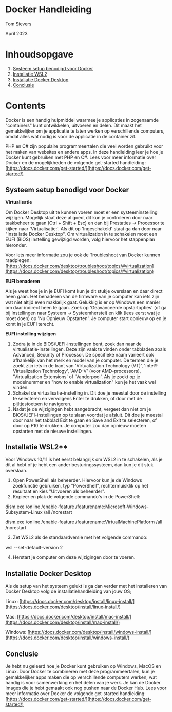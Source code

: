 # Docker Handleiding

Tom Sievers

April 2023


# Inhoudsopgave

1. [Systeem setup benodigd voor Docker](#systeem-setup-benodigd-voor-docker)
1. [Installatie WSL2](#installatie-wsl2)
1. [Installatie Docker Desktop](#installatie-docker-desktop)
1. [Conclusie](#conclusie)

# Contents
Docker is een handig hulpmiddel waarmee je applicaties in zogenaamde "containers" kunt ontwikkelen, uitvoeren en delen. Dit maakt het gemakkelijker om je applicatie te laten werken op verschillende computers, omdat alles wat nodig is voor de applicatie in de container zit.

PHP en C\# zijn populaire programmeertalen die veel worden gebruikt voor het maken van websites en andere apps. In deze handleiding leer je hoe je Docker kunt gebruiken met PHP en C\#. Lees voor meer informatie over Docker en de mogelijkheden de volgende get-started handleiding: [https://docs.docker.com/get-started/](https://docs.docker.com/get-started/)

## Systeem setup benodigd voor Docker

**Virtualisatie**

Om Docker Desktop uit te kunnen voeren moet er een systeeminstelling wijzigen. Mogelijk staat deze al goed, dit kun je controleren door naar taakbeheer te gaan (Ctrl + Shift + Esc) en dan bij Prestaties -\> Processor te kijken naar 'Virtualisatie:'. Als dit op 'Ingeschakeld' staat ga dan door naar "Installatie Docker Desktop". Om virtualization in te schakelen moet een EUFI (BIOS) instelling gewijzigd worden, volg hiervoor het stappenplan hieronder.

Voor iets meer informatie zou je ook de Troubleshoot van Docker kunnen raadplegen: [https://docs.docker.com/desktop/troubleshoot/topics/#virtualization](https://docs.docker.com/desktop/troubleshoot/topics/#virtualization)

**EUFI benaderen**

Als je weet hoe je in je EUFI komt kun je dit stukje overslaan en daar direct heen gaan. Het benaderen van de firmware van je computer kan iets zijn wat niet altijd even makkelijk gaat. Gelukkig is er op Windows een manier om daar indirect heen te gaan. Zoek op 'Geavanceerde opstartopties' (of ga bij Instellingen naar Systeem -\> Systeemherstel) en klik (lees eerst wat je moet doen) op 'Nu Opnieuw Opstarten'. Je computer start opnieuw op en je komt in je EUFI terecht.

**EUFI instelling wijzigen**

1. Zodra je in de BIOS/UEFI-instellingen bent, zoek dan naar de virtualisatie-instellingen. Deze zijn vaak te vinden onder tabbladen zoals Advanced, Security of Processor. De specifieke naam varieert ook afhankelijk van het merk en model van je computer. De termen die je zoekt zijn iets in de trant van 'Virtualization Technology (VT)', 'Intel® Virtualization Technology', 'AMD-V' (voor AMD-processors), 'Virtualization Extensions' of 'Vanderpool'. Als je zoekt op je modelnummer en "how to enable virtualization" kun je het vaak wel vinden.
2. Schakel de virtualisatie-instelling in. Dit doe je meestal door de instelling te selecteren en vervolgens Enter te drukken, of door met de pijltjestoetsen te navigeren.
3. Nadat je de wijzigingen hebt aangebracht, vergeet dan niet om je BIOS/UEFI-instellingen op te slaan voordat je afsluit. Dit doe je meestal door naar het tabblad Exit te gaan en Save and Exit te selecteren, of door op F10 te drukken. Je computer zou dan opnieuw moeten opstarten met de nieuwe instellingen.

## Installatie WSL2**

Voor Windows 10/11 is het eerst belangrijk om WSL2 in te schakelen, als je dit al hebt of je hebt een ander besturingssysteem, dan kun je dit stuk overslaan.

1. Open PowerShell als beheerder. Hiervoor kun je de Windows zoekfunctie gebruiken, typ "PowerShell", rechtermuisklik op het resultaat en kies "Uitvoeren als beheerder".
2. Kopieer en plak de volgende commando's in de PowerShell:

dism.exe /online /enable-feature /featurename:Microsoft-Windows-Subsystem-Linux /all /norestart

dism.exe /online /enable-feature /featurename:VirtualMachinePlatform /all /norestart

3. Zet WSL2 als de standaardversie met het volgende commando:

wsl --set-default-version 2

4. Herstart je computer om deze wijzigingen door te voeren.

## Installatie Docker Desktop

Als de setup van het systeem gelukt is ga dan verder met het installeren van Docker Desktop volg de installatiehandleiding van jouw OS;

Linux: [https://docs.docker.com/desktop/install/linux-install/](https://docs.docker.com/desktop/install/linux-install/)

Mac: [https://docs.docker.com/desktop/install/mac-install/](https://docs.docker.com/desktop/install/mac-install/)

Windows: [https://docs.docker.com/desktop/install/windows-install/](https://docs.docker.com/desktop/install/windows-install/)


## Conclusie

Je hebt nu geleerd hoe je Docker kunt gebruiken op Windows, MacOS en Linux. Door Docker te combineren met deze programmeertalen, kun je gemakkelijker apps maken die op verschillende computers werken, wat handig is voor samenwerking en het delen van je werk. Je kan de Docker Images die je hebt gemaakt ook nog pushen naar de Docker Hub. Lees voor meer informatie over Docker de volgende get-started handleiding: [https://docs.docker.com/get-started/](https://docs.docker.com/get-started/)
